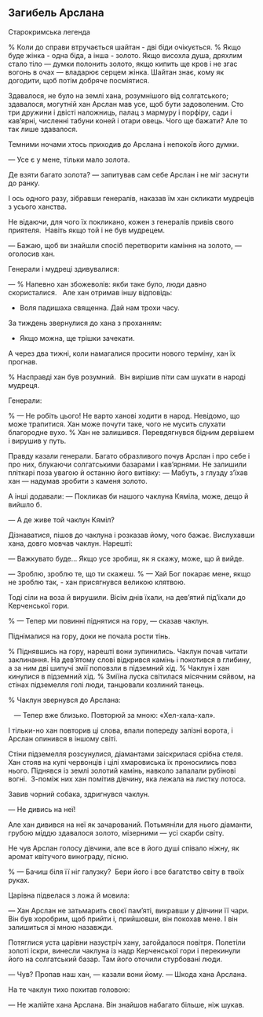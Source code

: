 ## Загибель Арслана

Старокримська легенда

% Коли до справи втручається шайтан - дві біди очікується.
% Якщо буде жінка - одна біда, а інша - золото.
Якщо висохла душа, дряхлим стало тіло — думки полонить золото, якщо кипить ще кров і не згас вогонь в очах — владарює серцем жінка.
Шайтан знає, кому як догодити, щоб потім добряче посміятися.

Здавалося, не було на землі хана, розумнішого від солгатського; здавалося, могутній хан Арслан мав усе, щоб бути задоволеним.
Сто три дружини і двісті наложниць, палац з мармуру і порфіру, сади і кав’ярні, численні табуни коней і отари овець.
Чого ще бажати?
Але то так лише здавалося.

Темними ночами хтось приходив до Арслана і непокоїв його думки.

— Усе є у мене, тільки мало золота.

Де взяти багато золота? — запитував сам себе Арслан і не міг заснути до ранку.

І ось одного разу, зібравши генералів, наказав їм хан скликати мудреців з усього ханства.

Не відаючи, для чого їх покликано, кожен з генералів привів свого приятеля.
 Навіть якщо той і не був мудрецем.

— Бажаю, щоб ви знайшли спосіб перетворити каміння на золото, — оголосив хан.

Генерали і мудреці здивувалися:

— % Напевно хан збожеволів: якби таке було, люди давно скористалися.
 
Але хан отримав іншу відповідь:

- Воля падишаха священна.
Дай нам трохи часу.

За тиждень звернулися до хана з проханням:

- Якщо можна, ще трішки зачекати.

А через два тижні, коли намагалися просити нового терміну, хан їх прогнав.

% Насправді хан був розумний.
 Він вирішив піти сам шукати в народі мудреця.

Генерали:

% — Не робіть цього!
Не варто ханові ходити в народ.
Невідомо, що може трапитися. Хан може почути таке, чого не мусить слухати благородне вухо.
% Хан не залишився.
Перевдягнувся бідним дервішем і вирушив у путь.

Правду казали генерали.
Багато образливого почув Арслан і про себе і про них, блукаючи солгатськими базарами і кав’ярнями.
Не залишили пліткарі поза увагою й останню його витівку: — Мабуть, з глузду з’їхав хан — надумав зробити з каменя золото.
А інші додавали: — Покликав би нашого чаклуна Кяміла, може, дещо й вийшло б.

— А де живе той чаклун Кяміл? 

Дізнаватися, пішов до чаклуна і розказав йому, чого бажає.
Вислухавши хана, довго мовчав чаклун.
Нарешті:

— Важкувато буде...
Якщо усе зробиш, як я скажу, може, що й вийде.

— Зроблю, зроблю те, що ти скажеш.
% — Хай Бог покарає мене, якщо не зроблю так, - хан присягнувся великою клятвою.

Тоді сіли на воза й вирушили.
Вісім днів їхали, на дев’ятий під’їхали до Керченської гори.

% — Тепер ми повинні піднятися на гору, — сказав чаклун.

Піднімалися на гору, доки не почала рости тінь.

% Піднявшись на гору, нарешті вони зупинились.
Чаклун почав читати заклинання.
На дев’ятому слові відкрився камінь і покотився в глибину, а за ним дві шипучі змії поповзли в підземний хід.
% Чаклун і хан кинулися в підземний хід.
% Зміїна луска світилася місячним сяйвом, на стінах підземелля голі люди, танцювали козлиний танець.

% Чаклун звернувся до Арслана:

   — Тепер вже близько.
Повторюй за мною: «Хел-хала-хал».

І тільки-но хан повторив ці слова, впали попереду залізні ворота, і Арслан опинився в іншому світі.

Стіни підземелля розсунулися, діамантами заіскрилася срібна стеля.
Хан стояв на купі червонців і цілі хмаровиська їх проносились повз нього.
Піднявся із землі золотий камінь, навколо запалали рубінові вогні.
 З-поміж них хан помітив дівчину, яка лежала на листку лотоса.

Завив чорний собака, здригнувся чаклун.

— Не дивись на неї!

Але хан дивився на неї як зачарований.
Потьмяніли для нього діаманти, грубою міддю здавалося золото, мізерними — усі скарби світу.

Не чув Арслан голосу дівчини, але все в його душі співало ніжну, як аромат квітучого винограду, пісню.

% — Бачиш біля її ніг галузку? 
Бери його і все багатство світу в твоїх руках.

Царівна підвелася з ложа й мовила:

— Хан Арслан не затьмарить своєї пам’яті, викравши у дівчини її чари.
Він був хоробрим, щоб прийти і, прийшовши, він покохав мене.
І він залишиться зі мною назавжди.

Потяглися уста царівни назустріч хану, загойдалося повітря.
Полетіли золоті іскри, винесли чаклуна із надр Керченської гори і перекинули його на солгатський базар.
Там його оточили стурбовані люди.

— Чув?
Пропав наш хан, — казали вони йому. — Шкода хана Арслана.

На те чаклун тихо похитав головою:

— Не жалійте хана Арслана.
Він знайшов набагато більше, ніж шукав.
